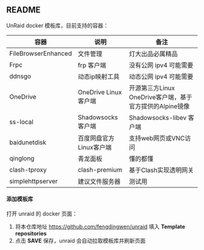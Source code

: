 ## README

UnRaid docker 模板库，目前支持的容器：

|容器|说明|备注|
|---|---|---|
|FileBrowserEnhanced|文件管理| 灯大出品必属精品|
|Frpc| frp 客户端| 没有公网 ipv4 可能需要|
|ddnsgo| 动态ip映射工具| 动态公网 ipv4 可能需要|
|OneDrive| OneDrive Linux 客户端| 开源第三方Linux OneDrive客户端，基于官方提供的Alpine镜像|
|ss-local| Shadowsocks 客户端| Shadowsocks-libev 客户端 |
|baidunetdisk| 百度网盘官方Linux客户端| 支持web网页或VNC访问 |
|qinglong| 青龙面板| 懂的都懂 |
|clash-tproxy|clash-premium|基于Clash实现透明网关|
|simplehttpserver|建议文件服务器|测试用|


#### 添加模板库

打开 unraid 的 docker 页面：

1. 将本仓库地址 https://github.com/fengdingwen/unraid 填入 **Template repositories**
2. 点击 **SAVE** 保存，unraid 会自动拉取模板库并刷新页面